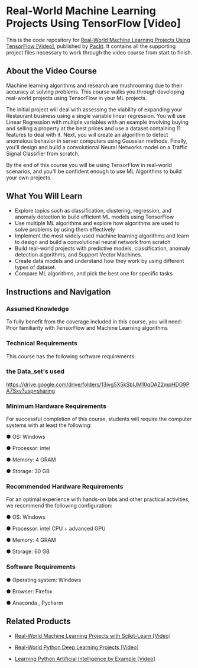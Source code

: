 # Real-World Machine Learning Projects Using TensorFlow [Video]
This is the code repository for [Real-World Machine Learning Projects Using TensorFlow [Video]](https://www.packtpub.com/big-data-and-business-intelligence/real-world-machine-learning-projects-using-tensorflow-video?utm_source=github&utm_medium=repository&utm_campaign=9781789340174), published by [Packt](https://www.packtpub.com/?utm_source=github). It contains all the supporting project files necessary to work through the video course from start to finish.
## About the Video Course
Machine learning algorithms and research are mushrooming due to their accuracy at solving problems. This course walks you through developing real-world projects using TensorFlow in your ML projects.

The initial project will deal with assessing the viability of expanding your Restaurant business using a single variable linear regression. You will use Linear Regression with multiple variables with an example involving buying and selling a property at the best prices and use a dataset containing 11 features to deal with it. Next, you will create an algorithm to detect anomalous behavior in server computers using Gaussian methods. Finally, you'll design and build a convolutional Neural Networks model on a Traffic Signal Classifier from scratch.

By the end of this course you will be using TensorFlow in real-world scenarios, and you'll be confident enough to use ML Algorithms to build your own projects.

<H2>What You Will Learn</H2>
<DIV class=book-info-will-learn-text>
<UL>
<LI>Explore topics such as classification, clustering, regression, and anomaly detection to build efficient ML models using TensorFlow&nbsp; 
<LI>Use multiple ML algorithms and explore how algorithms are used to solve problems by using them effectively 
<LI>Implement the most widely used machine learning algorithms and learn to design and build a convolutional neural network from scratch&nbsp; 
<LI>Build real-world projects with predictive models, classification, anomaly detection algorithms, and Support Vector Machines.&nbsp; 
<LI>Create data models and understand how they work by using different types of dataset.&nbsp; 
<LI>Compare ML algorithms, and pick the best one for specific tasks </LI></UL></DIV>

## Instructions and Navigation
### Assumed Knowledge
To fully benefit from the coverage included in this course, you will need:<br/>
Prior familiarity with TensorFlow and Machine Learning algorithms
### Technical Requirements
This course has the following software requirements:<br/>
### the Data_set's used
https://drive.google.com/drive/folders/13ivg5X5kSbIJM10qDAZ2mpHDG9PA7Sxv?usp=sharing
### Minimum Hardware Requirements

For successful completion of this course, students will require the computer systems with at least the following:

● OS: Windows

● Processor: intel 

● Memory: 4 GRAM

● Storage: 30 GB

### Recommended Hardware Requirements

For an optimal experience with hands-on labs and other practical activities, we recommend the following configuration:

● OS: Windows

● Processor: intel CPU + advanced GPU 

● Memory: 4 GRAM

● Storage: 60 GB

### Software Requirements

● Operating system: Windows

● Browser: Firefox 

● Anaconda , Pycharm 


## Related Products
* [Real-World Machine Learning Projects with Scikit-Learn [Video]](https://www.packtpub.com/big-data-and-business-intelligence/real-world-machine-learning-projects-scikit-learn-video?utm_source=github&utm_medium=repository&utm_campaign=9781789131222)

* [Real-World Python Deep Learning Projects [Video]](https://www.packtpub.com/big-data-and-business-intelligence/real-world-python-deep-learning-projects-video?utm_source=github&utm_medium=repository&utm_campaign=9781788620161)

* [Learning Python Artificial Intelligence by Example [Video]](https://www.packtpub.com/big-data-and-business-intelligence/learning-python-artificial-intelligence-example-video?utm_source=github&utm_medium=repository&utm_campaign=9781788839532)

